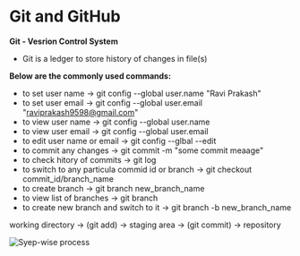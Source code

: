 # Git and GitHub

**Git - Vesrion Control System**

* Git is a ledger to store history of changes in file(s)

**Below are the commonly used commands:** 

* to set user name -> git config --global user.name "Ravi Prakash"
* to set user email -> git config --global user.email "raviprakash9598@gmail.com"
* to view user name -> git config --global user.name
* to view user email -> git config --global user.email
* to edit user name or email -> git config --glbal --edit
* to commit any changes -> git commit -m "some commit meaage"
* to check hitory of commits -> git log
* to switch to any particula commid id or branch -> git checkout commit_id/branch_name
* to create branch -> git branch new_branch_name
* to view list of branches -> git branch
* to create new branch and switch to it -> git branch -b new_branch_name

working directory -> (git add) -> staging area -> (git commit) -> repository

![Syep-wise process]([https://www.google.com/url?sa=i&url=https%3A%2F%2Fwww.pngegg.com%2Fen%2Fpng-shmxs&psig=AOvVaw3BZBfPAKl4vrbhIrPtBDRx&ust=1666543280472000&source=images&cd=vfe&ved=0CA0QjRxqFwoTCPjs39Oj9PoCFQAAAAAdAAAAABAK](https://www.google.com/imgres?imgurl=https%3A%2F%2Fe7.pngegg.com%2Fpngimages%2F473%2F303%2Fpng-clipart-git-commit-repository-version-control-branching-lifecycle-angle-text.png&imgrefurl=https%3A%2F%2Fwww.pngegg.com%2Fen%2Fpng-shmxs&tbnid=djtqfFVqeFEwfM&vet=12ahUKEwi3wZPTo_T6AhXmgmMGHeB_Bm8QMygaegUIARD2AQ..i&docid=aaAcPz4yPah3BM&w=900&h=396&q=git%20lifecycle&ved=2ahUKEwi3wZPTo_T6AhXmgmMGHeB_Bm8QMygaegUIARD2AQ))
